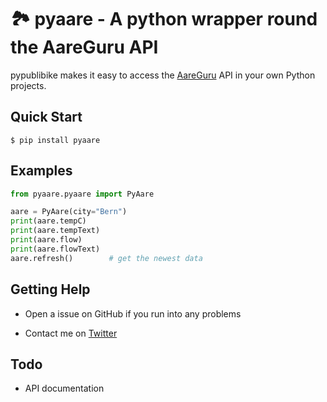 🏞 pyaare - A python wrapper round the AareGuru API
===============================

pypublibike makes it easy to access the [AareGuru](https://aare.guru/) API in your own Python projects.

Quick Start
-----------
    $ pip install pyaare

Examples
-----------

```python
from pyaare.pyaare import PyAare

aare = PyAare(city="Bern")
print(aare.tempC)
print(aare.tempText)
print(aare.flow)
print(aare.flowText)
aare.refresh()        # get the newest data
```

Getting Help
------------

* Open a issue on GitHub if you run into any problems

* Contact me on [Twitter](https://twitter.com/eliabieri)

Todo
------------

 * API documentation

